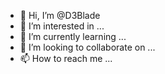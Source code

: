 - 👋 Hi, I’m @D3Blade
- 👀 I’m interested in ...
- 🌱 I’m currently learning ...
- 💞️ I’m looking to collaborate on ...
- 📫 How to reach me ...

<!---
D3Blade/D3Blade is a ✨ special ✨ repository because its `README.md` (this file) appears on your GitHub profile.
You can click the Preview link to take a look at your changes.
--->
